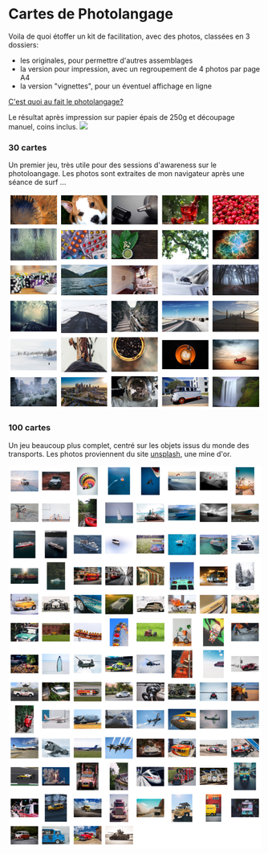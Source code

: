 # Cartes de Photolangage 

Voila de quoi étoffer un kit de facilitation, avec des photos, classées en 3 dossiers:
- les originales, pour permettre d'autres assemblages 
- la version pour impression, avec un regroupement de 4 photos par page A4
- la version "vignettes", pour un éventuel affichage en ligne 

[C'est quoi au fait le photolangage?](https://www.youtube.com/watch?v=ykwarlNm_Ig#t=18s)

Le résultat après impression sur papier épais de 250g et découpage manuel, coins inclus.
![](PremierKit.png)

### 30 cartes 

Un premier jeu, très utile pour des sessions d'awareness sur le photoloangage. 
Les photos sont extraites de mon navigateur après une séance de surf ...

![](Jeu30-0-Catalogue.png)

### 100 cartes 

Un jeu beaucoup plus complet, centré sur les objets issus du monde des transports.
Les photos proviennent du site [unsplash](https://unsplash.com/), une mine d'or.

![](Jeu100-0-Catalogue.png)

